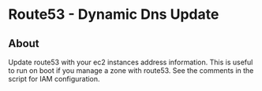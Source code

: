# Route53 - Dynamic Dns Update

## About

Update route53 with your ec2 instances address information. This is useful to run on boot if you manage a zone with route53. See the comments in the script for IAM configuration.
